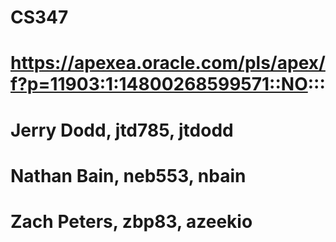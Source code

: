 # CS347
# https://apexea.oracle.com/pls/apex/f?p=11903:1:14800268599571::NO:::
# Jerry Dodd, jtd785, jtdodd
# Nathan Bain, neb553, nbain
# Zach Peters, zbp83, azeekio

